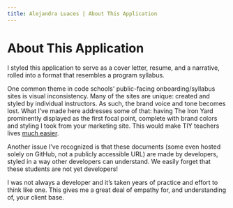 ```yaml
---
title: Alejandra Luaces | About This Application
---
```

# About This Application

I styled this application to serve as a cover letter, resume, and a narrative, rolled into a format that resembles a program syllabus.

One common theme in code schools' public-facing onboarding/syllabus sites is visual inconsistency. Many of the sites are unique: created and styled by individual instructors. As such, the brand voice and tone becomes lost. What I’ve made here addresses some of that: having The Iron Yard prominently displayed as the first focal point, complete with brand colors and styling I took from your marketing site. This would make TIY teachers lives [much easier](/life-easier.html).

Another issue I’ve recognized is that these documents (some even hosted solely on GitHub, not a publicly accessible URL) are made by developers, styled in a way other developers can understand. We easily forget that these students are not yet developers!

I was not always a developer and it’s taken years of practice and effort to think like one. This gives me a great deal of empathy for, and understanding of, your client base.
